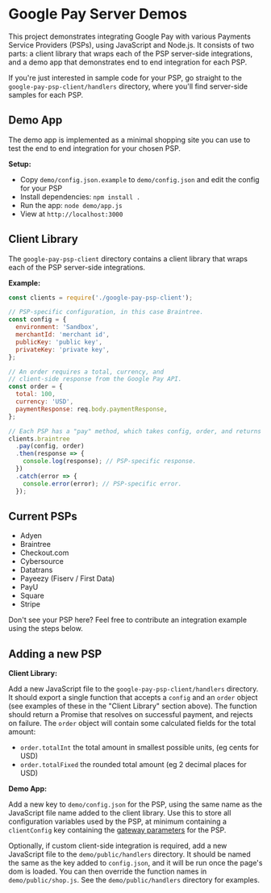 # Google Pay Server Demos

This project demonstrates integrating Google Pay with various Payments Service Providers (PSPs), using JavaScript and
Node.js. It consists of two parts: a client library that wraps each of the PSP server-side integrations, and a demo app
that demonstrates end to end integration for each PSP.

If you're just interested in sample code for your PSP, go straight to the `google-pay-psp-client/handlers` directory,
where you'll find server-side samples for each PSP.

## Demo App

The demo app is implemented as a minimal shopping site you can use to test the end to end integration for your chosen
PSP.

**Setup:**

- Copy `demo/config.json.example` to `demo/config.json` and edit the config for your PSP
- Install dependencies: `npm install .`
- Run the app: `node demo/app.js`
- View at `http://localhost:3000`

## Client Library

The `google-pay-psp-client` directory contains a client library that wraps each of the PSP server-side integrations.

**Example:**

```js
const clients = require('./google-pay-psp-client');

// PSP-specific configuration, in this case Braintree.
const config = {
  environment: 'Sandbox',
  merchantId: 'merchant id',
  publicKey: 'public key',
  privateKey: 'private key',
};

// An order requires a total, currency, and
// client-side response from the Google Pay API.
const order = {
  total: 100,
  currency: 'USD',
  paymentResponse: req.body.paymentResponse,
};

// Each PSP has a "pay" method, which takes config, order, and returns a Promise.
clients.braintree
  .pay(config, order)
  .then(response => {
    console.log(response); // PSP-specific response.
  })
  .catch(error => {
    console.error(error); // PSP-specific error.
  });
```

## Current PSPs

- Adyen
- Braintree
- Checkout.com
- Cybersource
- Datatrans
- Payeezy (Fiserv / First Data)
- PayU
- Square
- Stripe

Don't see your PSP here? Feel free to contribute an integration example using the steps below.

## Adding a new PSP

**Client Library:**

Add a new JavaScript file to the `google-pay-psp-client/handlers` directory. It should export a single function that
accepts a `config` and an `order` object (see examples of these in the "Client Library" section above). The function
should return a Promise that resolves on successful payment, and rejects on failure. The `order` object will contain
some calculated fields for the total amount:

- `order.totalInt` the total amount in smallest possible units, (eg cents for USD)
- `order.totalFixed` the rounded total amount (eg 2 decimal places for USD)

**Demo App:**

Add a new key to `demo/config.json` for the PSP, using the same name as the JavaScript file name added to the client
library. Use this to store all configuration variables used by the PSP, at minimum containing a `clientConfig` key
containing the [gateway parameters](https://developers.google.com/pay/api/web/reference/request-objects#gateway) for the
PSP.

Optionally, if custom client-side integration is required, add a new JavaScript file to the `demo/public/handlers`
directory. It should be named the same as the key added to `config.json`, and it will be run once the page's dom is
loaded. You can then override the function names in `demo/public/shop.js`. See the `demo/public/handlers` directory for
examples.
